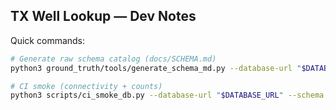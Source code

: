 ## TX Well Lookup — Dev Notes

Quick commands:

```bash
# Generate raw schema catalog (docs/SCHEMA.md)
python3 ground_truth/tools/generate_schema_md.py --database-url "$DATABASE_URL" --schema ground_truth --out docs/SCHEMA.md

# CI smoke (connectivity + counts)
python3 scripts/ci_smoke_db.py --database-url "$DATABASE_URL" --schema ground_truth
```



